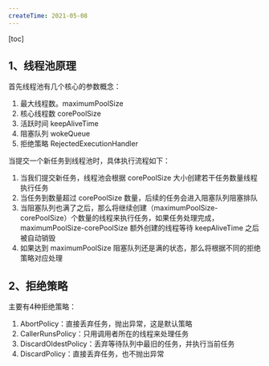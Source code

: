 ```yaml
---
createTime: 2021-05-08
---
```

[toc]

## 1、线程池原理

首先线程池有几个核心的参数概念：

1. 最大线程数。maximumPoolSize
2. 核心线程数 corePoolSize
3. 活跃时间 keepAliveTime
4. 阻塞队列 wokeQueue
5. 拒绝策略 RejectedExecutionHandler

当提交一个新任务到线程池时，具体执行流程如下：

1. 当我们提交新任务，线程池会根据 corePoolSize 大小创建若干任务数量线程执行任务
2. 当任务到数量超过 corePoolSize 数量，后续的任务会进入阻塞队列阻塞排队
3. 当阻塞队列也满了之后，那么将继续创建（maximumPoolSize-corePoolSize）个数量的线程来执行任务，如果任务处理完成，maximumPoolSize-corePoolSize 额外创建的线程等待 keepAliveTime 之后被自动销毁
4. 如果达到 maximumPoolSize 阻塞队列还是满的状态，那么将根据不同的拒绝策略对应处理

## 2、拒绝策略

主要有4种拒绝策略：

1. AbortPolicy：直接丢弃任务，抛出异常，这是默认策略
2. CallerRunsPolicy：只用调用者所在的线程来处理任务
3. DiscardOldestPolicy：丢弃等待队列中最旧的任务，并执行当前任务
4. DiscardPolicy：直接丢弃任务，也不抛出异常
